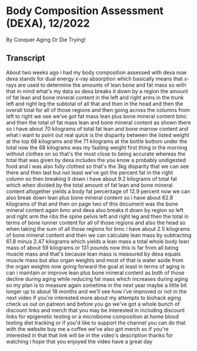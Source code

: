 # Body Composition Assessment (DEXA), 12/2022

By Conquer Aging Or Die Trying! 


## Transcript

About two weeks ago i had my body composition assessed with dexa now dexa stands for dual energy x-ray absorption which basically means that x-rays are used to determine the amounts of lean bone and fat mass so with that in mind what's my data so dexa breaks it down by a region the amount of fat lean and bone mineral content in the left and right arms in the trunk left and right leg the subtotal of all that and then in the head and then the overall total for all of those regions and then going across the columns from left to right we see we've got fat mass lean plus bone mineral content bmc and then the total of fat mass lean and bone mineral content as shown there so i have about 70 kilograms of total fat lean and bone marrow content and what i want to point out real quick is the disparity between the listed weight at the top 68 kilograms and the 71 kilograms at the bottle bottom under the total now the 68 kilograms was my fasting weight first thing in the morning without clothes on so that's the most close to being accurate whereas the total that was given by dexa includes the you know a probably undigested food and i was also fully clothed so that's the 3kg disparity that we can see there and then last but not least we've got the percent fat in the right column so then breaking it down i have about 9.2 kilograms of total fat which when divided by the total amount of fat lean and bone mineral content altogether yields a body fat percentage of 12.9 percent now we can also break down lean plus bone mineral content so i have about 62.8 kilograms of that and then on page two of this document was the bone mineral content again bmc and dexa also breaks it down by region so left and right arm the ribs the spine pelvis left and right leg and then the total in terms of bone runner content for all of those regions and also the head so when taking the sum of all those regions for bmc i have about 2.5 kilograms of bone mineral content and then we can calculate lean mass by subtracting 61.8 minus 2.47 kilograms which yields a lean mass a total whole body lean mass of about 59 kilograms or 131 pounds now this is far from all being muscle mass and that's because lean mass is measured by dexa equals muscle mass but also organ weights and most of that is water aside from the organ weights now going forward the goal at least in terms of aging is can i maintain or improve lean plus bone mineral content as both of those decline during aging while reducing fat mass which increases during aging so my plan is to measure again sometime in the next year maybe a little bit longer up to about 18 months and we'll see how i've improved or not in the next video if you're interested more about my attempts to biohack aging check us out on patreon and before you go we've got a whole bunch of discount links and merch that you may be interested in including discount links for epigenetic testing or a microbiome composition at home blood testing diet tracking or if you'd like to support the channel you can do that with the website buy me a coffee we've also got merch so if you're interested in that that link will be in the video's description thanks for watching i hope that you enjoyed the video have a great day

